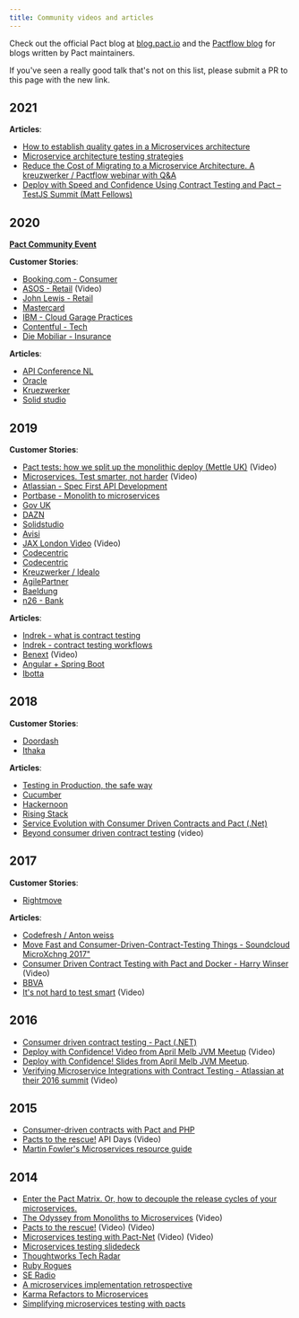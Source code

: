 ```yaml
---
title: Community videos and articles
---
```


Check out the official Pact blog at [blog.pact.io](http://blog.pact.io) and the [Pactflow blog](https://pactflow.io/blog) for blogs written by Pact maintainers.

If you've seen a really good talk that's not on this list, please submit a PR to this page with the new link.

## 2021

**Articles**:

* [How to establish quality gates in a Microservices architecture](https://www.cigniti.com/blog/microservices-testing-quality-gates-model/)
* [Microservice architecture testing strategies](https://www.cigniti.com/blog/microservices-architecture-testing-strategies/)
* [Reduce the Cost of Migrating to a Microservice Architecture. A kreuzwerker / Pactflow webinar with Q&A](https://vimeo.com/526231279?utm_source=pact-oss-docs&amp;utm_campaign=m2m)
* [Deploy with Speed and Confidence Using Contract Testing and Pact – TestJS Summit (Matt Fellows)](https://www.youtube.com/watch?v=W20AmP0XgkU?utm_source=pact-oss-docs&amp;utm_campaign=m2m)

## 2020

**[Pact Community Event](/events/20201119)**

**Customer Stories**:
* [Booking.com - Consumer](https://medium.com/better-programming/your-contract-tests-are-not-protecting-you-563a5d6cdfef)
* [ASOS - Retail](https://www.youtube.com/watch?v=SAtXTT214ro&feature=youtu.be) (Video)
* [John Lewis - Retail](https://medium.com/john-lewis-software-engineering/consumer-driven-contract-testing-a-scalable-testing-strategy-for-microservices-3f2b09f99ed1)
* [Mastercard](https://developer.mastercard.com/blog/consumer-driven-contracts-to-the-rescue/)
* [IBM - Cloud Garage Practices](https://www.ibm.com/garage/method/practices/code/contract-driven-testing)
* [Contentful - Tech](https://www.meetup.com/continuous-testing-meetup-berlin/events/267088189/)
* [Die Mobiliar - Insurance](https://medium.com/@dany.marques/how-to-set-up-pact-tests-with-angular-jest-ae157f272428)

**Articles**:
* [API Conference NL](https://apiconference.net/microservices/testing-microservices-with-consumer-driven-contracts/)
* [Oracle](https://blogs.oracle.com/javamagazine/how-to-test-java-microservices-with-pact?source=:em:nw:mt::RC_WWMK190726P00001:NSL400044496&elq_mid=159020&sh=112606151426090819312817243332&cmid=WWMK190726P00001C0008)
* [Kruezwerker](https://kreuzwerker.de/post/migrating-pact-contract-tests-from-junit4-to-junit5)
* [Solid studio](https://solidstudio.io/blog/consumer-driven-contract-ci-cd.html)

## 2019
**Customer Stories**:
* [Pact tests: how we split up the monolithic deploy (Mettle UK)](https://www.youtube.com/watch?v=0sSy8ZTsW64) (Video)
* [Microservices. Test smarter, not harder](https://youtu.be/mFnKHcqSJ3I) (Video)
* [Atlassian - Spec First API Development](https://www.atlassian.com/blog/technology/spec-first-api-development)
* [Portbase - Monolith to microservices](https://www.infoq.com/news/2019/02/contract-testing-microservices/)
* [Gov UK](https://technology.blog.gov.uk/2019/01/29/lessons-learnt-using-contract-testing-in-gov-uk-pay/)
* [DAZN](https://medium.com/dazn-tech/pact-contract-testing-dealing-with-authentication-on-the-provider-51fd46fdaa78)
* [Solidstudio](https://solidstudio.io/blog/consumer-driven-contract-introduction.html)
* [Avisi](https://www.avisi.nl/blog/keep-your-microservices-compatible-with-consumer-driven-contract-testing)
* [JAX London Video](https://www.youtube.com/watch?v=l5IEMOk4QiM) (Video)
* [Codecentric](https://blog.codecentric.de/en/2019/10/consumer-driven-contract-testing-with-pact/)
* [Codecentric](https://blog.codecentric.de/en/2019/11/message-pact-contract-testing-in-event-driven-applications/)
* [Kreuzwerker / Idealo](https://kreuzwerker.de/post/introduction-to-consumer-driven-contract-testing)
* [AgilePartner](https://www.agilepartner.net/en/pact-broker-the-missing-piece-of-your-consumer-driven-contract-approach-part-3/)
* [Baeldung](https://www.baeldung.com/pact-junit-consumer-driven-contracts)
* [n26 - Bank](https://confengine.com/inedocon-2019/proposal/9293/confidently-releasing-microservices-with-consumer-driven-contracts-testing)

**Articles**:
* [Indrek - what is contract testing](https://blog.indrek.io/articles/consumer-driven-contract-testing/)
* [Indrek - contract testing workflows](https://blog.indrek.io/articles/pact-workflow/)
* [Benext](https://youtu.be/8XMUtBKmeCE?t=2107) (Video)
* [Angular + Spring Boot](https://medium.com/@richard.hendricksen/consumer-driven-contract-testing-with-pact-for-angular-and-spring-boot-9c84caac4040)
* [Ibotta](https://medium.com/building-ibotta/understanding-pact-and-contract-testing-as-part-of-a-complete-testing-strategy-f062a52a317c)

## 2018

**Customer Stories**:
* [Doordash](https://doordash.engineering/2018/11/05/contract-testing-with-pact/)
* [Ithaka](https://medium.com/build-smarter/consumer-driven-contracts-with-pact-eddb234278dd)

**Articles**:
* [Testing in Production, the safe way](https://medium.com/@copyconstruct/testing-in-production-the-safe-way-18ca102d0ef1)
* [Cucumber](https://www.slideshare.net/sebrose/contract-testing-and-pact)
* [Hackernoon](https://hackernoon.com/how-to-test-microservices-with-consumer-driven-contracts-9bf5c2c05349)
* [Rising Stack](https://blog.risingstack.com/consumer-driven-contract-testing-with-pact/)
* [Service Evolution with Consumer Driven Contracts and Pact \(.Net\)](http://adamrodger.github.io/blog/2018/07/05/consumer-driven-contracts.html)
* [Beyond consumer driven contract testing](https://www.youtube.com/watch?v=n5QFe6uwWHI&list=TLPQMjEwODIwMjC3gGz7zy58gQ&index=2) (video)

## 2017

**Customer Stories**:
* [Rightmove](https://www.infoq.com/articles/microservices-consumer-driven-contracts-pact-docker/)

**Articles**:
* [Codefresh / Anton weiss](https://codefresh.io/docker-tutorial/how-to-test-microservice-integration-with-pact/)
* [Move Fast and Consumer-Driven-Contract-Testing Things - Soundcloud MicroXchng 2017"](https://speakerdeck.com/alonpeer/move-fast-and-consumer-driven-contract-test-things)
* [Consumer Driven Contract Testing with Pact and Docker - Harry Winser](https://www.youtube.com/watch?v=pnWVYeDVo2s) (Video)
* [BBVA](https://www.bbva.com/en/consumer-driven-contract-tests/)
* [It's not hard to test smart](https://www.youtube.com/watch?v=79GKBYSqMIo) (Video)

## 2016

* [Consumer driven contract testing - Pact \(.NET\)](https://medium.com/@ericjwhuang/consumer-driven-contract-testing-pact-d791a3eac72a/)
* [Deploy with Confidence! Video from April Melb JVM Meetup](https://www.youtube.com/watch?v=h-79QmIV824) (Video)
* [Deploy with Confidence! Slides from April Melb JVM Meetup](https://github.com/pact-foundation/pact.io/tree/9da206b230a2f794aab2eb927a70e9c53e693810/media/media/Pact%20-%20Deploy%20with%20Confidence!.pdf).
* [Verifying Microservice Integrations with Contract Testing - Atlassian at their 2016 summit](https://www.youtube.com/watch?v=-6x6XBDf9sQ&feature=youtu.be) (Video)

## 2015
* [Consumer-driven contracts with Pact and PHP](http://www.andykelk.net/tech/consumer-driven-contracts-with-pact-and-php)
* [Pacts to the rescue!](http://www.infoq.com/presentations/pact) API Days \(Video\)
* [Martin Fowler's Microservices resource guide](http://martinfowler.com/microservices/)

## 2014

* [Enter the Pact Matrix. Or, how to decouple the release cycles of your microservices.](http://techblog.realestate.com.au/enter-the-pact-matrix-or-how-to-decouple-the-release-cycles-of-your-microservices/)
* [The Odyssey from Monoliths to Microservices](https://yow.eventer.com/yow-2014-1222/the-odyssey-from-monoliths-to-microservices-at-realestate-com-au-by-beth-skurrie-and-evan-bottcher-and-jon-eaves-1751) \(Video\)
* [Pacts to the rescue!](https://www.youtube.com/watch?v=KwpDu9SuAbI) \(Video\) (Video)
* [Microservices testing with Pact-Net](https://www.youtube.com/watch?v=SMadH_ALLII) \(Video\) (Video)
* [Microservices testing slidedeck](http://martinfowler.com/articles/microservice-testing/)
* [Thoughtworks Tech Radar](https://github.com/pact-foundation/pact-ruby)
* [Ruby Rogues](http://rubyrogues.com/176-rr-rails-as-an-soa-client-with-pete-hodgson/)
* [SE Radio](http://www.se-radio.net/2014/10/episode-213-james-lewis-on-microservices/)
* [A microservices implementation retrospective](http://techblog.realestate.com.au/a-microservices-implementation-retrospective/)
* [Karma Refactors to Microservices](http://www.infoq.com/news/2014/07/karma-microservices)
* [Simplifying microservices testing with pacts](http://dius.com.au/2014/05/19/simplifying-micro-service-testing-with-pacts/)
